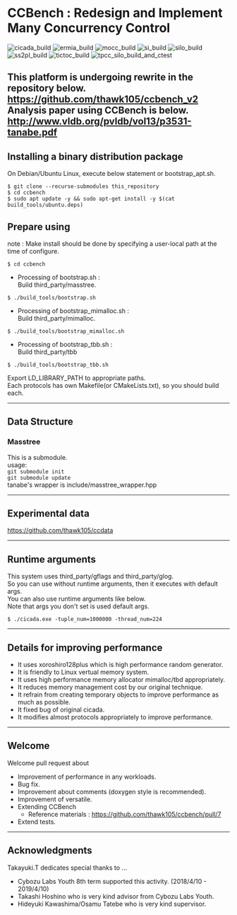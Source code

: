 # CCBench : Redesign and Implement Many Concurrency Control
![cicada_build](https://github.com/thawk105/ccbench/workflows/cicada_build/badge.svg)
![ermia_build](https://github.com/thawk105/ccbench/workflows/ermia_build/badge.svg)
![mocc_build](https://github.com/thawk105/ccbench/workflows/mocc_build/badge.svg)
![si_build](https://github.com/thawk105/ccbench/workflows/si_build/badge.svg)
![silo_build](https://github.com/thawk105/ccbench/workflows/silo_build/badge.svg)
![ss2pl_build](https://github.com/thawk105/ccbench/workflows/ss2pl_build/badge.svg)
![tictoc_build](https://github.com/thawk105/ccbench/workflows/tictoc_build/badge.svg)
![tpcc_silo_build_and_ctest](https://github.com/thawk105/ccbench/workflows/tpcc_silo_build_and_ctest/badge.svg)

This platform is undergoing rewrite in the repository below.<br>
https://github.com/thawk105/ccbench_v2 <br>
Analysis paper using CCBench is below.<br>
http://www.vldb.org/pvldb/vol13/p3531-tanabe.pdf <br>
---

## Installing a binary distribution package
On Debian/Ubuntu Linux, execute below statement or bootstrap_apt.sh.
```
$ git clone --recurse-submodules this_repository
$ cd ccbench
$ sudo apt update -y && sudo apt-get install -y $(cat build_tools/ubuntu.deps)
```

## Prepare using
note : Make install should be done by specifying a user-local path at the time of configure.
```
$ cd ccbench
```
- Processing of bootstrap.sh :<br>
Build third_party/masstree.
```
$ ./build_tools/bootstrap.sh
```
- Processing of bootstrap_mimalloc.sh :<br>
Build third_party/mimalloc.<br>
```
$ ./build_tools/bootstrap_mimalloc.sh
```
- Processing of bootstrap_tbb.sh :<br>
Build third_party/tbb<br>
```
$ ./build_tools/bootstrap_tbb.sh
```

Export LD_LIBRARY_PATH to appropriate paths.<br>
Each protocols has own Makefile(or CMakeLists.txt), so you should build each.<br>

---

## Data Structure
### Masstree
This is a submodule.  
usage:  
`git submodule init`  
`git submodule update`  
tanabe's wrapper is include/masstree\_wrapper.hpp

---

## Experimental data
https://github.com/thawk105/ccdata 

---

## Runtime arguments
This system uses third_party/gflags and third_party/glog.<br>
So you can use without runtime arguments, then it executes with default args.<br>
You can also use runtime arguments like below.<br>
Note that args you don't set is used default args.<br>
```
$ ./cicada.exe -tuple_num=1000000 -thread_num=224
```

---

## Details for improving performance
- It uses xoroshiro128plus which is high performance random generator.
- It is friendly to Linux vertual memory system.
- It uses high performance memory allocator mimalloc/tbd appropriately.
- It reduces memory management cost by our original technique.
- It refrain from creating temporary objects to improve performance as much as possible.
- It fixed bug of original cicada.
- It modifies almost protocols appropriately to improve performance.

---

## Welcome
Welcome pull request about 
- Improvement of performance in any workloads.
- Bug fix.
- Improvement about comments (doxygen style is recommended).
- Improvement of versatile.
- Extending CCBench
  - Reference materials : https://github.com/thawk105/ccbench/pull/7
- Extend tests.
  
---

## Acknowledgments
Takayuki.T dedicates special thanks to ...<br>
- Cybozu Labs Youth 8th term supported this activity. (2018/4/10 - 2019/4/10)<br>
- Takashi Hoshino who is very kind advisor from Cybozu Labs Youth.
- Hideyuki Kawashima/Osamu Tatebe who is very kind supervisor.

